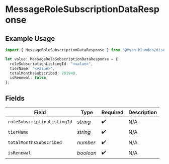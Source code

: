 # MessageRoleSubscriptionDataResponse

## Example Usage

```typescript
import { MessageRoleSubscriptionDataResponse } from "@ryan.blunden/discord/models/components";

let value: MessageRoleSubscriptionDataResponse = {
  roleSubscriptionListingId: "<value>",
  tierName: "<value>",
  totalMonthsSubscribed: 701940,
  isRenewal: false,
};
```

## Fields

| Field                       | Type                        | Required                    | Description                 |
| --------------------------- | --------------------------- | --------------------------- | --------------------------- |
| `roleSubscriptionListingId` | *string*                    | :heavy_check_mark:          | N/A                         |
| `tierName`                  | *string*                    | :heavy_check_mark:          | N/A                         |
| `totalMonthsSubscribed`     | *number*                    | :heavy_check_mark:          | N/A                         |
| `isRenewal`                 | *boolean*                   | :heavy_check_mark:          | N/A                         |